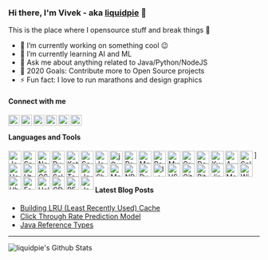 ### Hi there, I'm Vivek - aka [liquidpie][website] 👋
This is the place where I opensource stuff and break things :rofl:

- 🔭 I’m currently working on something cool :wink:
- 🌱 I’m currently learning AI and ML
- 💬 Ask me about anything related to Java/Python/NodeJS
- 🥅 2020 Goals: Contribute more to Open Source projects
- ⚡ Fun fact: I love to run marathons and design graphics 


#### Connect with me

[<img align="left" alt="vivekjaiswal.me" width="22px" src="https://img.icons8.com/ios/50/000000/share-2.png" />][website]
[<img align="left" alt="liquidpie | Stackoverflow" width="22px" src="https://img.icons8.com/ios/50/000000/stackoverflow.png" />][stackoverflow]
[<img align="left" alt="liquidpie | Twitter" width="22px" src="https://img.icons8.com/ios/50/000000/twitter.png" />][twitter]
[<img align="left" alt="liquidpie | LinkedIn" width="22px" src="https://img.icons8.com/ios/50/000000/linkedin.png" />][linkedin]
[<img align="left" alt="liquidpie | Quora" width="22px" src="https://img.icons8.com/windows/32/000000/quora.png" />][quora]
[<img align="left" alt="liquidpie | Medium" width="22px" src="https://img.icons8.com/ios/50/000000/medium-logo.png" />][medium]

<br />

#### Languages and Tools

<img align="left" alt="Java" width="26px" src="https://img.icons8.com/dusk/64/000000/java-coffee-cup-logo.png" />
<img align="left" alt="Spring" width="26px" src="https://img.icons8.com/color/48/000000/spring-logo.png" />
<img align="left" alt="NodeJS" width="26px" src="https://img.icons8.com/color/48/000000/nodejs.png" />
<img align="left" alt="Pyhton" width="26px" src="https://img.icons8.com/color/48/000000/python.png" />
<img align="left" alt="Kotlin" width="26px" src="https://img.icons8.com/color/48/000000/kotlin.png" />
<img align="left" alt="Scala" width="26px" src="https://img.icons8.com/dusk/64/000000/scala.png" />
<img align="left" alt="Javascript" width="26px" src="https://img.icons8.com/color/48/000000/javascript.png" />
<img align="left" alt="jQuery" width="26px" src="https://img.icons8.com/ios-filled/50/000000/jquery.png" />
<img align="left" alt="PostgreSQL" width="26px" src="https://img.icons8.com/color/48/000000/postgreesql.png" />
<img align="left" alt="MongoDB" width="26px" src="https://img.icons8.com/color/48/000000/mongodb.png" />
<img align="left" alt="Redis" width="26px" src="https://img.icons8.com/color/48/000000/redis.png" />
<img align="left" alt="MySQL" width="26px" src="https://img.icons8.com/office/80/000000/mysql.png" />
<img align="left" alt="GraphQL" width="26px" src="https://img.icons8.com/color/48/000000/graphql.png" />
<img align="left" alt="Docker" width="26px" src="https://img.icons8.com/color/48/000000/docker.png" />
<img align="left" alt="Kubernetes" width="26px" src="https://img.icons8.com/color/48/000000/kubernetes.png" />
<img align="left" alt="AWS" width="26px" src="https://img.icons8.com/color/48/000000/amazon-web-services.png" />
<img align="left" alt="Splunk" width="26px" src="https://img.icons8.com/color/48/000000/splunk.png" />
<img align="left" alt="Heroku" width="26px" src="https://img.icons8.com/color/48/000000/heroku.png" />
<img align="left" alt="Html5" width="26px" src="https://img.icons8.com/color/48/000000/html-5.png" />
<img align="left" alt="CSS3" width="26px" src="https://img.icons8.com/dusk/48/000000/css3.png" />
<img align="left" alt="Salesforce" width="26px" src="https://img.icons8.com/color/48/000000/salesforce.png" />
<img align="left" alt="Tomcat" width="26px" src="https://img.icons8.com/color/48/000000/tomcat.png" />
<img align="left" alt="Jenkins" width="26px" src="https://img.icons8.com/color/48/000000/jenkins.png" />
<img align="left" alt="Shell" width="26px" src="https://img.icons8.com/fluent/48/000000/console.png" />
<img align="left" alt="Matlab" width="26px" src="https://img.icons8.com/nolan/64/matlab.png" />
<img align="left" alt="NPM" width="26px" src="https://img.icons8.com/color/48/000000/npm.png" />
<img align="left" alt="PyCharm" width="26px" src="https://img.icons8.com/color/48/000000/pycharm.png" />
<img align="left" alt="IntelliJ" width="26px" src="https://img.icons8.com/color/48/000000/intellij-idea.png" />
<img align="left" alt="VS Code" width="26px" src="https://img.icons8.com/fluent/48/000000/visual-studio-code-2019.png" />
<img align="left" alt="Git" width="26px" src="https://img.icons8.com/color/48/000000/git.png" />
<img align="left" alt="Bitbucket" width="26px" src="https://img.icons8.com/color/48/000000/bitbucket.png" />]
<img align="left" alt="Jira" width="26px" src="https://img.icons8.com/color/48/000000/jira.png" />
<img align="left" alt="MacOS" width="26px" src="https://img.icons8.com/color/48/000000/mac-logo.png" />
<img align="left" alt="Windows" width="26px" src="https://img.icons8.com/color/48/000000/windows-10.png" />
<img align="left" alt="Ubuntu" width="26px" src="https://img.icons8.com/color/48/000000/ubuntu--v1.png" />
<img align="left" alt="Fedora" width="26px" src="https://img.icons8.com/windows/50/000000/fedora.png" />
<img align="left" alt="Helm" width="26px" src="https://img.icons8.com/ultraviolet/24/000000/ship-wheel.png" />
<img align="left" alt="CD" width="26px" src="https://img.icons8.com/color/48/000000/deployment.png" />
<img align="left" alt="REST" width="26px" src="https://img.icons8.com/color/48/000000/api-settings.png" />
<img align="left" alt="Json" width="26px" src="https://img.icons8.com/nolan/48/json.png" />

<br />
<br />
<br />

#### Latest Blog Posts
<!-- BLOG-POST-LIST:START -->
- [Building LRU (Least Recently Used) Cache](https://www.vivekjaiswal.me/2018/Building-LRU-Least-Recently-Used-Cache)
- [Click Through Rate Prediction Model](https://www.vivekjaiswal.me/2018/Click-Through-Rate-Prediction-Model)
- [Java Reference Types](https://www.vivekjaiswal.me/2018/Java-Reference-Types/)
<!-- BLOG-POST-LIST:END -->

---

<img align="left" alt="liquidpie's Github Stats" src="https://github-readme-stats.vercel.app/api?username=liquidpie&show_icons=true&hide_border=true&include_all_commits=true&count_private=true&theme=onedark" />


[website]: https://vivekjaiswal.me
[twitter]: https://twitter.com/vivekjaiswal22
[linkedin]: https://linkedin.com/in/vivek223
[quora]: https://www.quora.com/profile/Vivek-Jaiswal-13
[medium]: https://medium.com/@liquidpie
[stackoverflow]: https://stackoverflow.com/users/2596827/liquidpie?tab=profile
